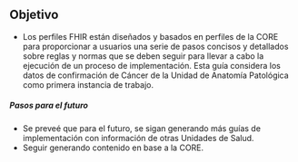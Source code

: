 
## Objetivo
- Los perfiles FHIR están diseñados y basados en perfiles de la CORE para proporcionar a usuarios una serie de pasos concisos y detallados sobre reglas y normas que se deben seguir  para llevar a cabo la ejecución de un proceso  de implementación. Esta guía considera  los datos de confirmación de Cáncer de la Unidad de Anatomía Patológica como primera instancia de trabajo.

#####  Pasos para el futuro 
- Se preveé que para el futuro, se sigan  generando más guías de implementación con información de otras Unidades de Salud.
- Seguir generando contenido en base a la CORE.





